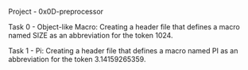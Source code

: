Project - 0x0D-preprocessor

Task 0 - Object-like Macro: Creating a header file that defines a macro named SIZE as an abbreviation for the token 1024.

Task 1 - Pi: Creating a header file that defines a macro named PI as an abbreviation for the token 3.14159265359.
